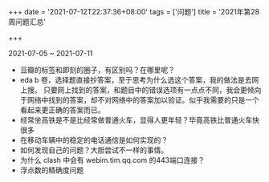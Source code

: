 +++
date = '2021-07-12T22:37:36+08:00'
tags = ['问题']
title = '2021年第28周问题汇总'

+++

2021-07-05 ~ 2021-07-11

- 豆瓣的标签和即刻的圈子，有区别吗？在哪里呢？
- eda b 卷，选择题直接抄答案，至于思考为什么选这个答案，我的做法是去网上搜。
  只要网上找到的答案，和题目中的错误选项有一点点不同，我会更倾向于网络中找到的答案，却不对网络中的答案加以验证。似乎我需要的只是一个看起来更正确的答案而已。
- 经常坐高铁是不是比经常做普通火车，显得人更年轻？毕竟高铁比普通火车快很多
- 在移动车辆中的稳定的电话通信是如何实现的？
- 如何发现自己的问题？大胆尝试不一样的事情。
- 为什么 clash 中会有 webim.tim.qq.com 的443端口连接？
- 浮点数的精确度问题
